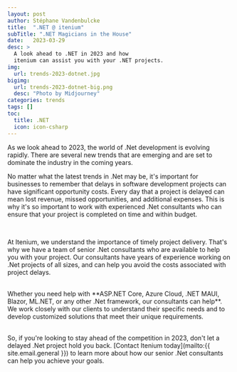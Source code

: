 ```yaml
---
layout: post
author: Stéphane Vandenbulcke
title:  ".NET @ itenium"
subTitle: ".NET Magicians in the House"
date:   2023-03-29
desc: >
  A look ahead to .NET in 2023 and how
  itenium can assist you with your .NET projects.
img:
  url: trends-2023-dotnet.jpg
bigimg:
  url: trends-2023-dotnet-big.png
  desc: "Photo by Midjourney"
categories: trends
tags: []
toc:
  title: .NET
  icon: icon-csharp
---
```


As we look ahead to 2023, the world of .Net development is evolving rapidly. There are several new trends that are emerging and are set to dominate the industry in the coming years.

<!--more-->

No matter what the latest trends in .Net may be, it's important for businesses to remember that delays in software development projects can have significant opportunity costs. Every day that a project is delayed can mean lost revenue, missed opportunities, and additional expenses. This is why it's so important to work with experienced .Net consultants who can ensure that your project is completed on time and within budget.

<br>

At Itenium, we understand the importance of timely project delivery. That's why we have a team of senior .Net consultants who are available to help you with your project. Our consultants have years of experience working on .Net projects of all sizes, and can help you avoid the costs associated with project delays.

<br>
Whether you need help with **ASP.NET Core, Azure Cloud, .NET MAUI, Blazor, ML.NET, or any other .Net framework, our consultants can help**. We work closely with our clients to understand their specific needs and to develop customized solutions that meet their unique requirements.
<br>
<br>

So, if you're looking to stay ahead of the competition in 2023, don't let a delayed .Net project hold you back.
[Contact Itenium today](mailto:{{ site.email.general }}) to learn more about how our senior .Net consultants can help you achieve your goals.
